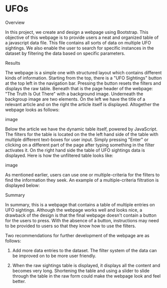 # UFOs

Overview

In this project, we create and design a webpage using Bootstrap. This objective of this webpage is to provide users a neat and organized table of a javascript data file. This file contains all sorts of data on multiple UFO sightings. We also enable the user to search for specific instances in the dataset by filtering the data based on specific parameters.

Results

The webpage is a simple one with structured layout which contains different kinds of information. Starting from the top, there is a "UFO Sightings" button at the top left in the navigation bar. Pressing the button resets the filters and displays the raw table. Beneath that is the page header of the webpage: "The Truth Is Out There" with a background image. Underneath the backgroup image are two elements. On the left we have the title of a relevant article and on the right the article itself is displayed. Altogether the webpage looks as follows:

image

Below the article we have the dynamic table itself, powered by JavaScript. The filters for the table is located on the the left hand side of the table with multiple different text-boxes for user input. Simply pressing "Enter" or clicking on a different part of the page after typing something in the filter activates it. On the right hand side the table of UFO sightings data is displayed. Here is how the unfiltered table looks like:

image

As mentioned earlier, users can use one or multiple-criteria for the filters to find the information they seek. An example of a multiple-criteria filtration is displayed below:

Summary

In summary, this is a webpage that contains a table of multiple entries on UFO sightings. Although the webpage works well and looks nice, a drawback of the design is that the final webpage doesn't contain a button for the users to press. With the absence of a button, instructions may need to be provided to users so that they know how to use the filters.

Two recommendations for further development of the webpage are as follows:

1. Add more data entries to the dataset. The filter system of the data can be improved on to be more user friendly.

2. When the raw sightings table is displayed, it displays all the content and becomes very long. Shortening the table and using a slider to slide through the table in the raw form could make the webpage look and feel better.